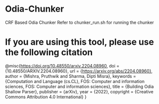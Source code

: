 # Odia-Chunker
CRF Based Odia Chunker
Refer to chunker_run.sh for running the chunker
# If you are using this tool, please use the following citation
@misc{https://doi.org/10.48550/arxiv.2204.08960,
  doi = {10.48550/ARXIV.2204.08960},
  url = {https://arxiv.org/abs/2204.08960},
  author = {Mishra, Pruthwik and Sharma, Dipti Misra},
  keywords = {Computation and Language (cs.CL), FOS: Computer and information sciences, FOS: Computer and information sciences},
  title = {Building Odia Shallow Parser},
  publisher = {arXiv},
  year = {2022},
  copyright = {Creative Commons Attribution 4.0 International}
}
